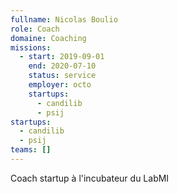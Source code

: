 ```yaml
---
fullname: Nicolas Boulio
role: Coach
domaine: Coaching
missions:
  - start: 2019-09-01
    end: 2020-07-10
    status: service
    employer: octo
    startups:
      - candilib
      - psij
startups:
  - candilib
  - psij
teams: []
---
```

Coach startup à l'incubateur du LabMI